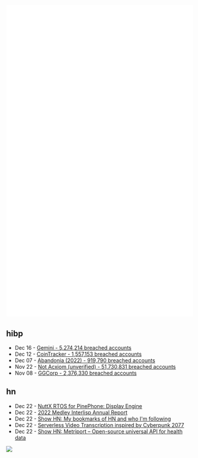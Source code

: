 ![Metrics](https://raw.githubusercontent.com/phixion/phixion/master/metrics.svg)

## hibp

<!--
for https://github.com/phixion/phixion/blob/main/.github/workflows/feeds.yml
-->
<!--START_SECTION:haveibeenpwnd-->
- Dec 16 - [Gemini - 5,274,214 breached accounts](https://haveibeenpwned.com/PwnedWebsites#Gemini)
- Dec 12 - [CoinTracker - 1,557,153 breached accounts](https://haveibeenpwned.com/PwnedWebsites#CoinTracker)
- Dec 07 - [Abandonia (2022) - 919,790 breached accounts](https://haveibeenpwned.com/PwnedWebsites#Abandonia2022)
- Nov 22 - [Not Acxiom (unverified) - 51,730,831 breached accounts](https://haveibeenpwned.com/PwnedWebsites#NotAcxiom)
- Nov 08 - [GGCorp - 2,376,330 breached accounts](https://haveibeenpwned.com/PwnedWebsites#GGCorp)
<!--END_SECTION:haveibeenpwnd-->

## hn

<!--
for https://github.com/phixion/phixion/blob/main/.github/workflows/feeds.yml
-->
<!--START_SECTION:hn-->
- Dec 22 - [NuttX RTOS for PinePhone: Display Engine](https://lupyuen.github.io/articles/de3)
- Dec 22 - [2022 Medley Interlisp Annual Report](https://interlisp.org/news/2022medleyannualreport/)
- Dec 22 - [Show HN: My bookmarks of HN and who I'm following](https://handlr.sapico.me/?domain=https%3A%2F%2Fnews.ycombinator.com)
- Dec 22 - [Serverless Video Transcription inspired by Cyberpunk 2077](https://github.com/elanmart/cbp-translate)
- Dec 22 - [Show HN: Metriport – Open-source universal API for health data](https://github.com/metriport/metriport)
<!--END_SECTION:hn-->

<!--
for https://yhype.me
-->
![](https://hit.yhype.me/github/profile?user_id=13013670)
